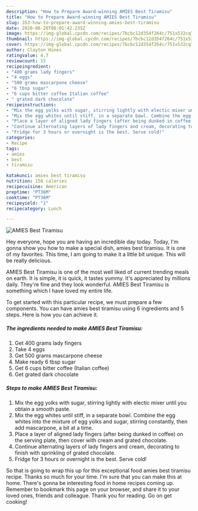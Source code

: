 ```yaml
---
description: "How to Prepare Award-winning AMIES Best Tiramisu"
title: "How to Prepare Award-winning AMIES Best Tiramisu"
slug: 353-how-to-prepare-award-winning-amies-best-tiramisu
date: 2020-06-20T06:01:42.235Z
image: https://img-global.cpcdn.com/recipes/7bcbc12d354f264c/751x532cq70/amies-best-tiramisu-recipe-main-photo.jpg
thumbnail: https://img-global.cpcdn.com/recipes/7bcbc12d354f264c/751x532cq70/amies-best-tiramisu-recipe-main-photo.jpg
cover: https://img-global.cpcdn.com/recipes/7bcbc12d354f264c/751x532cq70/amies-best-tiramisu-recipe-main-photo.jpg
author: Clayton Hines
ratingvalue: 4.7
reviewcount: 15
recipeingredient:
- "400 grams lady fingers"
- "4 eggs"
- "500 grams mascarpone cheese"
- "6 tbsp sugar"
- "6 cups bitter coffee Italian coffee"
- " grated dark chocolate"
recipeinstructions:
- "Mix the egg yolks with sugar, stirring lightly with electic mixer until you obtain a smooth paste."
- "Mix the egg whites until stiff, in a separate bowl. Combine the egg whites into the mixture of egg yolks and sugar, stirring constantly, then add mascarpone, a bit at a time."
- "Place a layer of aligned lady fingers (after being dunked in coffee) on the serving plate, then cover with cream and grated chocolate."
- "Continue alternating layers of lady fingers and cream, decorating to finish with sprinkling of grated chocolate."
- "Fridge for 3 hours or overnight is the best. Serve cold!"
categories:
- Recipe
tags:
- amies
- best
- tiramisu

katakunci: amies best tiramisu 
nutrition: 158 calories
recipecuisine: American
preptime: "PT36M"
cooktime: "PT36M"
recipeyield: "1"
recipecategory: Lunch

---
```



![AMIES Best Tiramisu](https://img-global.cpcdn.com/recipes/7bcbc12d354f264c/751x532cq70/amies-best-tiramisu-recipe-main-photo.jpg)

Hey everyone, hope you are having an incredible day today. Today, I'm gonna show you how to make a special dish, amies best tiramisu. It is one of my favorites. This time, I am going to make it a little bit unique. This will be really delicious.



AMIES Best Tiramisu is one of the most well liked of current trending meals on earth. It is simple, it is quick, it tastes yummy. It's appreciated by millions daily. They're fine and they look wonderful. AMIES Best Tiramisu is something which I have loved my entire life.


To get started with this particular recipe, we must prepare a few components. You can have amies best tiramisu using 6 ingredients and 5 steps. Here is how you can achieve it.

<!--inarticleads1-->

##### The ingredients needed to make AMIES Best Tiramisu:

1. Get 400 grams lady fingers
1. Take 4 eggs
1. Get 500 grams mascarpone cheese
1. Make ready 6 tbsp sugar
1. Get 6 cups bitter coffee (Italian coffee)
1. Get  grated dark chocolate




<!--inarticleads2-->

##### Steps to make AMIES Best Tiramisu:

1. Mix the egg yolks with sugar, stirring lightly with electic mixer until you obtain a smooth paste.
1. Mix the egg whites until stiff, in a separate bowl. Combine the egg whites into the mixture of egg yolks and sugar, stirring constantly, then add mascarpone, a bit at a time.
1. Place a layer of aligned lady fingers (after being dunked in coffee) on the serving plate, then cover with cream and grated chocolate.
1. Continue alternating layers of lady fingers and cream, decorating to finish with sprinkling of grated chocolate.
1. Fridge for 3 hours or overnight is the best. Serve cold!




So that is going to wrap this up for this exceptional food amies best tiramisu recipe. Thanks so much for your time. I'm sure that you can make this at home. There's gonna be interesting food in home recipes coming up. Remember to bookmark this page on your browser, and share it to your loved ones, friends and colleague. Thank you for reading. Go on get cooking!
